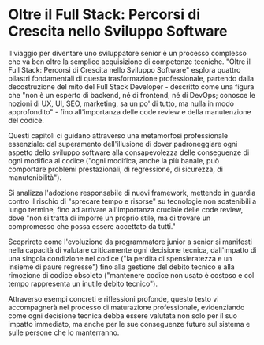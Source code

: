 # Oltre il Full Stack: Percorsi di Crescita nello Sviluppo Software

Il viaggio per diventare uno sviluppatore senior è un processo complesso che va ben oltre la semplice acquisizione di competenze tecniche. "Oltre il Full Stack: Percorsi di Crescita nello Sviluppo Software" esplora quattro pilastri fondamentali di questa trasformazione professionale, partendo dalla decostruzione del mito del Full Stack Developer - descritto come una figura che "non è un esperto di backend, né di frontend, né di DevOps; conosce le nozioni di UX, UI, SEO, marketing, sa un po' di tutto, ma nulla in modo approfondito" - fino all'importanza delle code review e della manutenzione del codice.

Questi capitoli ci guidano attraverso una metamorfosi professionale essenziale: dal superamento dell'illusione di dover padroneggiare ogni aspetto dello sviluppo software alla consapevolezza delle conseguenze di ogni modifica al codice ("ogni modifica, anche la più banale, può comportare problemi prestazionali, di regressione, di sicurezza, di manutenibilità").

Si analizza l'adozione responsabile di nuovi framework, mettendo in guardia contro il rischio di "sprecare tempo e risorse" su tecnologie non sostenibili a lungo termine, fino ad arrivare all'importanza cruciale delle code review, dove "non si tratta di imporre un proprio stile, ma di trovare un compromesso che possa essere accettato da tutti."

Scoprirete come l'evoluzione da programmatore junior a senior si manifesti nella capacità di valutare criticamente ogni decisione tecnica, dall'impatto di una singola condizione nel codice ("la perdita di spensieratezza e un insieme di paure regresse") fino alla gestione del debito tecnico e alla rimozione di codice obsoleto ("mantenere codice non usato è costoso e col tempo rappresenta un inutile debito tecnico").

Attraverso esempi concreti e riflessioni profonde, questo testo vi accompagnerà nel processo di maturazione professionale, evidenziando come ogni decisione tecnica debba essere valutata non solo per il suo impatto immediato, ma anche per le sue conseguenze future sul sistema e sulle persone che lo manterranno.
